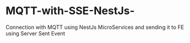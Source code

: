 # MQTT-with-SSE-NestJs-
Connection with MQTT using NestJs MicroServices and sending it to FE using Server Sent Event
